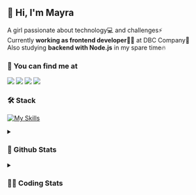 ## 👋 Hi, I'm Mayra

A girl passionate about technology💻 and challenges⚡  
Currently **working as frontend developer**👩‍💻 at DBC Company🚀  
Also studying **backend with Node.js** in my spare time🔥  

### 💬 You can find me at

<a href="https://mayra.dev" target="_blank" rel="noopener"><img src="https://img.shields.io/badge/-mayra.dev-005FED?style=flat&logo=Google-chrome&logoColor=white"/></a>
<a href="https://linkedin.com/in/mayraamaral" target="_blank" rel="noopener"><img src="https://img.shields.io/badge/-/mayraamaral-0077B5?style=flat&logo=Linkedin&logoColor=white"/></a>
<a href="mailto:mayra@mayra.dev" target="_blank" rel="noopener"><img src="https://img.shields.io/badge/-mayra@mayra.dev-D14836?style=flat&logo=Gmail&logoColor=white"/></a>
<a href="" target="_blank" rel="noopener"><img src="https://img.shields.io/badge/-mayra%230179-7289DA?style=flat&logo=Discord&logoColor=white"/></a>

### 🛠️ Stack

[![My Skills](https://skillicons.dev/icons?i=react,redux,styledcomponents,html,css,sass,js,ts,py,nodejs,git,linux,bash,figma)](https://skillicons.dev)

<details>
    <summary><h3>📌 Github Stats</h3></summary>
  <table>
      <td><img height="160em" src="https://github-readme-stats.vercel.app/api?username=mayraamaral&show_icons=true&theme=algolia&hide_border=true&hide=stars&count_private=true" alt="Readme stats"></td>
      <td><img height="160em" src="https://github-readme-stats.vercel.app/api/top-langs/?username=mayraamaral&&layout=compact&&theme=algolia&hide_border=true&langs_count=6" alt="Language stats"></td>
  </table>

  <p align="center">
    <img src="https://github-readme-streak-stats.herokuapp.com?user=mayraamaral&theme=dark&hide_border=true&date_format=j%20M%5B%20Y%5D&locale=pt-br&background=050F2C&ring=0195DD&fire=23AA7D&currStreakLabel=23AA7D" alt="Streak stats">
  </p> 
</details>

<details>
  <summary><h3>👩‍💻 Coding Stats</h3></summary>
  
  <!--START_SECTION:waka-->
![Code Time](http://img.shields.io/badge/Code%20Time-22%20hrs%2010%20mins-blue)

**🐱 My GitHub Data** 

> 📦 573.2 kB Used in GitHub's Storage 
 > 
> 🏆 103 Contributions in the Year 2023
 > 
> 🚫 Not Opted to Hire
 > 
> 📜 37 Public Repositories 
 > 
> 🔑 23 Private Repositories 
 > 
**I'm an Early 🐤** 

```text
🌞 Morning                61 commits          ███░░░░░░░░░░░░░░░░░░░░░░   10.36 % 
🌆 Daytime                236 commits         ██████████░░░░░░░░░░░░░░░   40.07 % 
🌃 Evening                239 commits         ██████████░░░░░░░░░░░░░░░   40.58 % 
🌙 Night                  53 commits          ██░░░░░░░░░░░░░░░░░░░░░░░   09.00 % 
```
📅 **I'm Most Productive on Wednesday** 

```text
Monday                   102 commits         ████░░░░░░░░░░░░░░░░░░░░░   17.32 % 
Tuesday                  93 commits          ████░░░░░░░░░░░░░░░░░░░░░   15.79 % 
Wednesday                108 commits         █████░░░░░░░░░░░░░░░░░░░░   18.34 % 
Thursday                 105 commits         ████░░░░░░░░░░░░░░░░░░░░░   17.83 % 
Friday                   63 commits          ███░░░░░░░░░░░░░░░░░░░░░░   10.70 % 
Saturday                 44 commits          ██░░░░░░░░░░░░░░░░░░░░░░░   07.47 % 
Sunday                   74 commits          ███░░░░░░░░░░░░░░░░░░░░░░   12.56 % 
```


📊 **This Week I Spent My Time On** 

```text
🕑︎ Time Zone: America/Sao_Paulo

💬 Programming Languages: 
JavaScript               10 mins             █████████████████████████   100.00 % 

🔥 Editors: 
VS Code                  10 mins             █████████████████████████   100.00 % 

🐱‍💻 Projects: 
aula01                   10 mins             █████████████████████████   100.00 % 

💻 Operating System: 
Linux                    10 mins             █████████████████████████   100.00 % 
```

**I Mostly Code in HTML** 

```text
HTML                     72 repos            ████████░░░░░░░░░░░░░░░░░   32.43 % 
JavaScript               72 repos            ████████░░░░░░░░░░░░░░░░░   32.43 % 
TypeScript               57 repos            ██████░░░░░░░░░░░░░░░░░░░   25.68 % 
CSS                      16 repos            ██░░░░░░░░░░░░░░░░░░░░░░░   07.21 % 
SCSS                     1 repo              ░░░░░░░░░░░░░░░░░░░░░░░░░   00.45 % 
```




 Last Updated on 23/02/2023 18:39:57 UTC
<!--END_SECTION:waka-->

</details>

